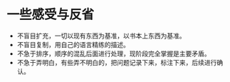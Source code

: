 # 一些感受与反省

- 不盲目扩充，一切以现有东西为基准，以书本上东西为基准。
- 不盲目复制，用自己的语言精练的描述。
- 不急于排序，顺序的混乱后面进行处理，现阶段完全掌握是主要矛盾。
- 不急于弄明白，有些弄不明白的，把问题记录下来，标注下来，后续进行确认。